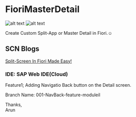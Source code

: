 # FioriMasterDetail
![alt text](https://img.shields.io/badge/SAP-UI5-blue "SAPUI5")
![alt text](https://img.shields.io/badge/Master-Detail-yellowgreen "Master Detail")

Create Custom Split-App or Master Detail in Fiori.:relaxed:

## SCN Blogs

[Split-Screen In Fiori Made Easy!](https://blogs.sap.com/2020/05/31/split-screen-in-fiori-made-easy/)

### IDE: SAP Web IDE(Cloud)

Feature1; Adding Navigatio Back button on the Detail screen.

Branch Name: 001-NavBack-feature-moduleil


Thanks,</br>
Arun
